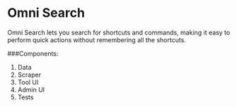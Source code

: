 # Omni Search

Omni Search lets you search for shortcuts and commands, making it easy to perform quick actions without remembering all the shortcuts.

###Components:
1. Data
2. Scraper
3. Tool UI
4. Admin UI
5. Tests
